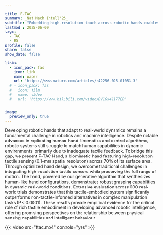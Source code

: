 ```yaml
---

title: F-TAC
summary: _Nat Mach Intell'25_
subtitle: "Embedding high-resolution touch across robotic hands enables adaptive human-like grasping -- _Nat Mach Intell'25_"
lastmod : 2025-06-09
tags:
  - TAC
  - RO
profile: false
share: false
show_date: false

links:
  - icon_pack: fas
    icon: link
    name: paper
    url: 'https://www.nature.com/articles/s42256-025-01053-3'
  # - icon_pack: fas
  #   icon: film
  #   name: video
  #   url: 'https://www.bilibili.com/video/BV1Gx41177ED'


image: 
  preview_only: true
---
```

Developing robotic hands that adapt to real-world dynamics remains a fundamental challenge in robotics and machine intelligence. Despite notable advances in replicating human-hand kinematics and control algorithms, robotic systems still struggle to match human capabilities in dynamic environments, primarily due to inadequate tactile feedback. To bridge this gap, we present F-TAC Hand, a biomimetic hand featuring high-resolution tactile sensing (0.1-mm spatial resolution) across 70% of its surface area. Through optimized hand design, we overcome traditional challenges in integrating high-resolution tactile sensors while preserving the full range of motion. The hand, powered by our generative algorithm that synthesizes human-like hand configurations, demonstrates robust grasping capabilities in dynamic real-world conditions. Extensive evaluation across 600 real-world trials demonstrates that this tactile-embodied system significantly outperforms non-tactile-informed alternatives in complex manipulation tasks (P < 0.0001). These results provide empirical evidence for the critical role of rich tactile embodiment in developing advanced robotic intelligence, offering promising perspectives on the relationship between physical sensing capabilities and intelligent behaviour.

{{< video src="ftac.mp4" controls="yes" >}}